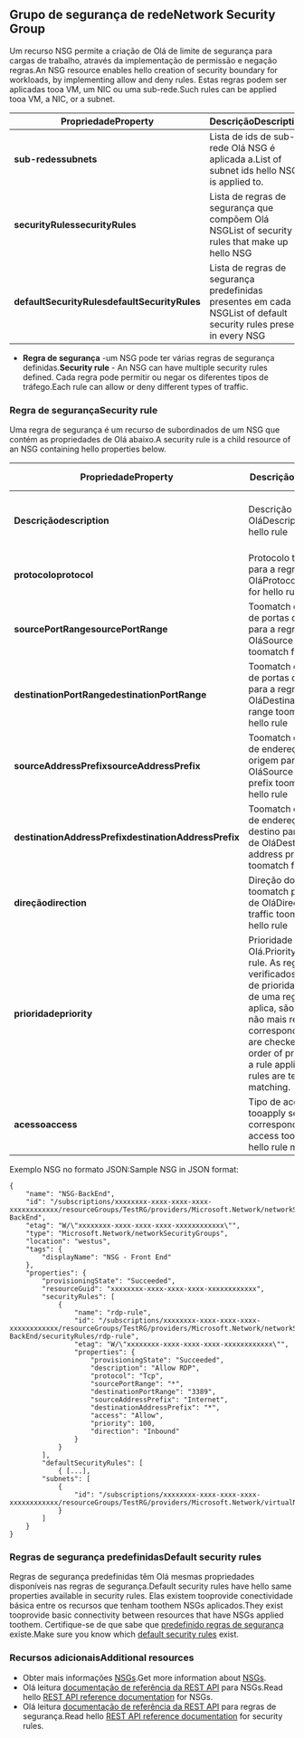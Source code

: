 ## <a name="network-security-group"></a><span data-ttu-id="21848-101">Grupo de segurança de rede</span><span class="sxs-lookup"><span data-stu-id="21848-101">Network Security Group</span></span>
<span data-ttu-id="21848-102">Um recurso NSG permite a criação de Olá de limite de segurança para cargas de trabalho, através da implementação de permissão e negação regras.</span><span class="sxs-lookup"><span data-stu-id="21848-102">An NSG resource enables hello creation of security boundary for workloads, by implementing allow and deny rules.</span></span> <span data-ttu-id="21848-103">Estas regras podem ser aplicadas tooa VM, um NIC ou uma sub-rede.</span><span class="sxs-lookup"><span data-stu-id="21848-103">Such rules can be applied tooa VM, a NIC, or a subnet.</span></span>

| <span data-ttu-id="21848-104">Propriedade</span><span class="sxs-lookup"><span data-stu-id="21848-104">Property</span></span> | <span data-ttu-id="21848-105">Descrição</span><span class="sxs-lookup"><span data-stu-id="21848-105">Description</span></span> | <span data-ttu-id="21848-106">Valores de exemplo</span><span class="sxs-lookup"><span data-stu-id="21848-106">Sample values</span></span> |
| --- | --- | --- |
| <span data-ttu-id="21848-107">**sub-redes**</span><span class="sxs-lookup"><span data-stu-id="21848-107">**subnets**</span></span> |<span data-ttu-id="21848-108">Lista de ids de sub-rede Olá NSG é aplicada a.</span><span class="sxs-lookup"><span data-stu-id="21848-108">List of subnet ids hello NSG is applied to.</span></span> |<span data-ttu-id="21848-109">/subscriptions/xxxxxxxx-xxxx-xxxx-xxxx-xxxxxxxxxxxx/resourceGroups/TestRG/Providers/Microsoft.Network/virtualNetworks/TestVNet/Subnets/FrontEnd</span><span class="sxs-lookup"><span data-stu-id="21848-109">/subscriptions/xxxxxxxx-xxxx-xxxx-xxxx-xxxxxxxxxxxx/resourceGroups/TestRG/providers/Microsoft.Network/virtualNetworks/TestVNet/subnets/FrontEnd</span></span> |
| <span data-ttu-id="21848-110">**securityRules**</span><span class="sxs-lookup"><span data-stu-id="21848-110">**securityRules**</span></span> |<span data-ttu-id="21848-111">Lista de regras de segurança que compõem Olá NSG</span><span class="sxs-lookup"><span data-stu-id="21848-111">List of security rules that make up hello NSG</span></span> |<span data-ttu-id="21848-112">Consulte [regra de segurança](#Security-rule) abaixo</span><span class="sxs-lookup"><span data-stu-id="21848-112">See [Security rule](#Security-rule) below</span></span> |
| <span data-ttu-id="21848-113">**defaultSecurityRules**</span><span class="sxs-lookup"><span data-stu-id="21848-113">**defaultSecurityRules**</span></span> |<span data-ttu-id="21848-114">Lista de regras de segurança predefinidas presentes em cada NSG</span><span class="sxs-lookup"><span data-stu-id="21848-114">List of default security rules present in every NSG</span></span> |<span data-ttu-id="21848-115">Consulte [predefinido regras de segurança](#Default-security-rules) abaixo</span><span class="sxs-lookup"><span data-stu-id="21848-115">See [Default security rules](#Default-security-rules) below</span></span> |

* <span data-ttu-id="21848-116">**Regra de segurança** -um NSG pode ter várias regras de segurança definidas.</span><span class="sxs-lookup"><span data-stu-id="21848-116">**Security rule** - An NSG can have multiple security rules defined.</span></span> <span data-ttu-id="21848-117">Cada regra pode permitir ou negar os diferentes tipos de tráfego.</span><span class="sxs-lookup"><span data-stu-id="21848-117">Each rule can allow or deny different types of traffic.</span></span>

### <a name="security-rule"></a><span data-ttu-id="21848-118">Regra de segurança</span><span class="sxs-lookup"><span data-stu-id="21848-118">Security rule</span></span>
<span data-ttu-id="21848-119">Uma regra de segurança é um recurso de subordinados de um NSG que contém as propriedades de Olá abaixo.</span><span class="sxs-lookup"><span data-stu-id="21848-119">A security rule is a child resource of an NSG containing hello properties below.</span></span>

| <span data-ttu-id="21848-120">Propriedade</span><span class="sxs-lookup"><span data-stu-id="21848-120">Property</span></span> | <span data-ttu-id="21848-121">Descrição</span><span class="sxs-lookup"><span data-stu-id="21848-121">Description</span></span> | <span data-ttu-id="21848-122">Valores de exemplo</span><span class="sxs-lookup"><span data-stu-id="21848-122">Sample values</span></span> |
| --- | --- | --- |
| <span data-ttu-id="21848-123">**Descrição**</span><span class="sxs-lookup"><span data-stu-id="21848-123">**description**</span></span> |<span data-ttu-id="21848-124">Descrição da regra de Olá</span><span class="sxs-lookup"><span data-stu-id="21848-124">Description for hello rule</span></span> |<span data-ttu-id="21848-125">Permitir o tráfego de entrada para todas as VMs numa sub-rede X</span><span class="sxs-lookup"><span data-stu-id="21848-125">Allow inbound traffic for all VMs in subnet X</span></span> |
| <span data-ttu-id="21848-126">**protocolo**</span><span class="sxs-lookup"><span data-stu-id="21848-126">**protocol**</span></span> |<span data-ttu-id="21848-127">Protocolo toomatch para a regra de Olá</span><span class="sxs-lookup"><span data-stu-id="21848-127">Protocol toomatch for hello rule</span></span> |<span data-ttu-id="21848-128">TCP, UDP ou *</span><span class="sxs-lookup"><span data-stu-id="21848-128">TCP, UDP, or *</span></span> |
| <span data-ttu-id="21848-129">**sourcePortRange**</span><span class="sxs-lookup"><span data-stu-id="21848-129">**sourcePortRange**</span></span> |<span data-ttu-id="21848-130">Toomatch de intervalo de portas de origem para a regra de Olá</span><span class="sxs-lookup"><span data-stu-id="21848-130">Source port range toomatch for hello rule</span></span> |<span data-ttu-id="21848-131">80, 100-200, *</span><span class="sxs-lookup"><span data-stu-id="21848-131">80, 100-200, *</span></span> |
| <span data-ttu-id="21848-132">**destinationPortRange**</span><span class="sxs-lookup"><span data-stu-id="21848-132">**destinationPortRange**</span></span> |<span data-ttu-id="21848-133">Toomatch de intervalo de portas de destino para a regra de Olá</span><span class="sxs-lookup"><span data-stu-id="21848-133">Destination port range toomatch for hello rule</span></span> |<span data-ttu-id="21848-134">80, 100-200, *</span><span class="sxs-lookup"><span data-stu-id="21848-134">80, 100-200, *</span></span> |
| <span data-ttu-id="21848-135">**sourceAddressPrefix**</span><span class="sxs-lookup"><span data-stu-id="21848-135">**sourceAddressPrefix**</span></span> |<span data-ttu-id="21848-136">Toomatch de prefixo de endereço de origem para a regra de Olá</span><span class="sxs-lookup"><span data-stu-id="21848-136">Source address prefix toomatch for hello rule</span></span> |<span data-ttu-id="21848-137">10.10.10.1, 10.10.10.0/24, VirtualNetwork</span><span class="sxs-lookup"><span data-stu-id="21848-137">10.10.10.1, 10.10.10.0/24, VirtualNetwork</span></span> |
| <span data-ttu-id="21848-138">**destinationAddressPrefix**</span><span class="sxs-lookup"><span data-stu-id="21848-138">**destinationAddressPrefix**</span></span> |<span data-ttu-id="21848-139">Toomatch de prefixo de endereço de destino para a regra de Olá</span><span class="sxs-lookup"><span data-stu-id="21848-139">Destination address prefix toomatch for hello rule</span></span> |<span data-ttu-id="21848-140">10.10.10.1, 10.10.10.0/24, VirtualNetwork</span><span class="sxs-lookup"><span data-stu-id="21848-140">10.10.10.1, 10.10.10.0/24, VirtualNetwork</span></span> |
| <span data-ttu-id="21848-141">**direção**</span><span class="sxs-lookup"><span data-stu-id="21848-141">**direction**</span></span> |<span data-ttu-id="21848-142">Direção do tráfego toomatch para a regra de Olá</span><span class="sxs-lookup"><span data-stu-id="21848-142">Direction of traffic toomatch for hello rule</span></span> |<span data-ttu-id="21848-143">De entrada ou de saída</span><span class="sxs-lookup"><span data-stu-id="21848-143">inbound or outbound</span></span> |
| <span data-ttu-id="21848-144">**prioridade**</span><span class="sxs-lookup"><span data-stu-id="21848-144">**priority**</span></span> |<span data-ttu-id="21848-145">Prioridade da regra de Olá.</span><span class="sxs-lookup"><span data-stu-id="21848-145">Priority for hello rule.</span></span> <span data-ttu-id="21848-146">As regras são verificados por ordem de prioridade, depois de uma regra se aplica, são testadas não mais regras para correspondência.</span><span class="sxs-lookup"><span data-stu-id="21848-146">Rules are checked int he order of priority, once a rule applies, no more rules are tested for matching.</span></span> |<span data-ttu-id="21848-147">10, 100, 65000</span><span class="sxs-lookup"><span data-stu-id="21848-147">10, 100, 65000</span></span> |
| <span data-ttu-id="21848-148">**acesso**</span><span class="sxs-lookup"><span data-stu-id="21848-148">**access**</span></span> |<span data-ttu-id="21848-149">Tipo de acesso tooapply se Olá regra corresponder</span><span class="sxs-lookup"><span data-stu-id="21848-149">Type of access tooapply if hello rule matches</span></span> |<span data-ttu-id="21848-150">Permitir ou negar</span><span class="sxs-lookup"><span data-stu-id="21848-150">allow or deny</span></span> |

<span data-ttu-id="21848-151">Exemplo NSG no formato JSON:</span><span class="sxs-lookup"><span data-stu-id="21848-151">Sample NSG in JSON format:</span></span>

    {
        "name": "NSG-BackEnd",
        "id": "/subscriptions/xxxxxxxx-xxxx-xxxx-xxxx-xxxxxxxxxxxx/resourceGroups/TestRG/providers/Microsoft.Network/networkSecurityGroups/NSG-BackEnd",
        "etag": "W/\"xxxxxxxx-xxxx-xxxx-xxxx-xxxxxxxxxxxx\"",
        "type": "Microsoft.Network/networkSecurityGroups",
        "location": "westus",
        "tags": {
            "displayName": "NSG - Front End"
        },
        "properties": {
            "provisioningState": "Succeeded",
            "resourceGuid": "xxxxxxxx-xxxx-xxxx-xxxx-xxxxxxxxxxxx",
            "securityRules": [
                {
                    "name": "rdp-rule",
                    "id": "/subscriptions/xxxxxxxx-xxxx-xxxx-xxxx-xxxxxxxxxxxx/resourceGroups/TestRG/providers/Microsoft.Network/networkSecurityGroups/NSG-BackEnd/securityRules/rdp-rule",
                    "etag": "W/\"xxxxxxxx-xxxx-xxxx-xxxx-xxxxxxxxxxxx\"",
                    "properties": {
                        "provisioningState": "Succeeded",
                        "description": "Allow RDP",
                        "protocol": "Tcp",
                        "sourcePortRange": "*",
                        "destinationPortRange": "3389",
                        "sourceAddressPrefix": "Internet",
                        "destinationAddressPrefix": "*",
                        "access": "Allow",
                        "priority": 100,
                        "direction": "Inbound"
                    }
                }
            ],
            "defaultSecurityRules": [
                { [...],
            "subnets": [
                {
                    "id": "/subscriptions/xxxxxxxx-xxxx-xxxx-xxxx-xxxxxxxxxxxx/resourceGroups/TestRG/providers/Microsoft.Network/virtualNetworks/TestVNet/subnets/FrontEnd"
                }
            ]
        }
    }

### <a name="default-security-rules"></a><span data-ttu-id="21848-152">Regras de segurança predefinidas</span><span class="sxs-lookup"><span data-stu-id="21848-152">Default security rules</span></span>

<span data-ttu-id="21848-153">Regras de segurança predefinidas têm Olá mesmas propriedades disponíveis nas regras de segurança.</span><span class="sxs-lookup"><span data-stu-id="21848-153">Default security rules have hello same properties available in security rules.</span></span> <span data-ttu-id="21848-154">Elas existem tooprovide conectividade básica entre os recursos que tenham toothem NSGs aplicados.</span><span class="sxs-lookup"><span data-stu-id="21848-154">They exist tooprovide basic connectivity between resources that have NSGs applied toothem.</span></span> <span data-ttu-id="21848-155">Certifique-se de que sabe que [predefinido regras de segurança](../articles/virtual-network/virtual-networks-nsg.md#default-rules) existe.</span><span class="sxs-lookup"><span data-stu-id="21848-155">Make sure you know which [default security rules](../articles/virtual-network/virtual-networks-nsg.md#default-rules) exist.</span></span>

### <a name="additional-resources"></a><span data-ttu-id="21848-156">Recursos adicionais</span><span class="sxs-lookup"><span data-stu-id="21848-156">Additional resources</span></span>
* <span data-ttu-id="21848-157">Obter mais informações [NSGs](../articles/virtual-network/virtual-networks-nsg.md).</span><span class="sxs-lookup"><span data-stu-id="21848-157">Get more information about [NSGs](../articles/virtual-network/virtual-networks-nsg.md).</span></span>
* <span data-ttu-id="21848-158">Olá leitura [documentação de referência da REST API](https://msdn.microsoft.com/library/azure/mt163615.aspx) para NSGs.</span><span class="sxs-lookup"><span data-stu-id="21848-158">Read hello [REST API reference documentation](https://msdn.microsoft.com/library/azure/mt163615.aspx) for NSGs.</span></span>
* <span data-ttu-id="21848-159">Olá leitura [documentação de referência da REST API](https://msdn.microsoft.com/library/azure/mt163580.aspx) para regras de segurança.</span><span class="sxs-lookup"><span data-stu-id="21848-159">Read hello [REST API reference documentation](https://msdn.microsoft.com/library/azure/mt163580.aspx) for security rules.</span></span>
